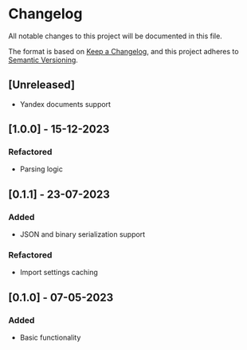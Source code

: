 # Changelog
All notable changes to this project will be documented in this file.

The format is based on [Keep a Changelog](https://keepachangelog.com/en/1.0.0/),
and this project adheres to [Semantic Versioning](https://semver.org/spec/v2.0.0.html).

## [Unreleased]
- Yandex documents support

## [1.0.0] - 15-12-2023
### Refactored
- Parsing logic

## [0.1.1] - 23-07-2023
### Added
- JSON and binary serialization support
### Refactored
- Import settings caching

## [0.1.0] - 07-05-2023
### Added
- Basic functionality
